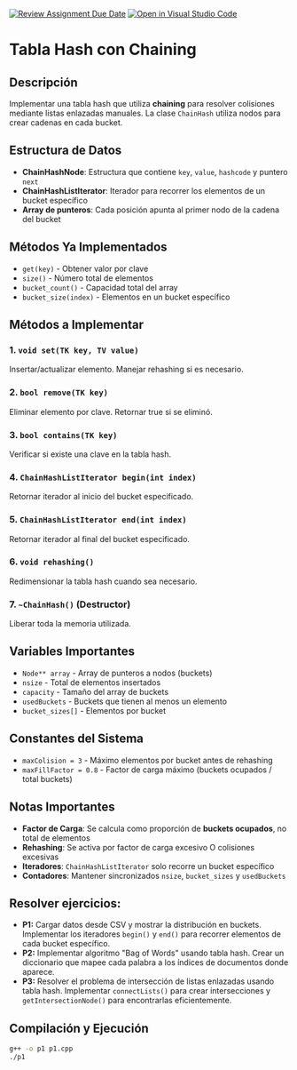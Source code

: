 [![Review Assignment Due Date](https://classroom.github.com/assets/deadline-readme-button-22041afd0340ce965d47ae6ef1cefeee28c7c493a6346c4f15d667ab976d596c.svg)](https://classroom.github.com/a/INK5rVnQ)
[![Open in Visual Studio Code](https://classroom.github.com/assets/open-in-vscode-2e0aaae1b6195c2367325f4f02e2d04e9abb55f0b24a779b69b11b9e10269abc.svg)](https://classroom.github.com/online_ide?assignment_repo_id=20462780&assignment_repo_type=AssignmentRepo)
# Tabla Hash con Chaining

## Descripción
Implementar una tabla hash que utiliza **chaining** para resolver colisiones mediante listas enlazadas manuales. La clase `ChainHash` utiliza nodos para crear cadenas en cada bucket.

## Estructura de Datos
- **ChainHashNode**: Estructura que contiene `key`, `value`, `hashcode` y puntero `next`
- **ChainHashListIterator**: Iterador para recorrer los elementos de un bucket específico
- **Array de punteros**: Cada posición apunta al primer nodo de la cadena del bucket

## Métodos Ya Implementados 
- `get(key)` - Obtener valor por clave
- `size()` - Número total de elementos
- `bucket_count()` - Capacidad total del array
- `bucket_size(index)` - Elementos en un bucket específico

## Métodos a Implementar 

### 1. `void set(TK key, TV value)`
Insertar/actualizar elemento. Manejar rehashing si es necesario.

### 2. `bool remove(TK key)`
Eliminar elemento por clave. Retornar true si se eliminó.

### 3. `bool contains(TK key)`
Verificar si existe una clave en la tabla hash.

### 4. `ChainHashListIterator begin(int index)`
Retornar iterador al inicio del bucket especificado.

### 5. `ChainHashListIterator end(int index)`
Retornar iterador al final del bucket especificado.

### 6. `void rehashing()`
Redimensionar la tabla hash cuando sea necesario.

### 7. `~ChainHash()` (Destructor)
Liberar toda la memoria utilizada.

## Variables Importantes
- `Node** array` - Array de punteros a nodos (buckets)
- `nsize` - Total de elementos insertados
- `capacity` - Tamaño del array de buckets
- `usedBuckets` - Buckets que tienen al menos un elemento
- `bucket_sizes[]` - Elementos por bucket

## Constantes del Sistema
- `maxColision = 3` - Máximo elementos por bucket antes de rehashing
- `maxFillFactor = 0.8` - Factor de carga máximo (buckets ocupados / total buckets)

## Notas Importantes
- **Factor de Carga**: Se calcula como proporción de **buckets ocupados**, no total de elementos
- **Rehashing**: Se activa por factor de carga excesivo O colisiones excesivas
- **Iteradores**: `ChainHashListIterator` solo recorre un bucket específico
- **Contadores**: Mantener sincronizados `nsize`, `bucket_sizes` y `usedBuckets`

## Resolver ejercicios:
- **P1:** Cargar datos desde CSV y mostrar la distribución en buckets. Implementar los iteradores `begin()` y `end()` para recorrer elementos de cada bucket específico.
- **P2:** Implementar algoritmo "Bag of Words" usando tabla hash. Crear un diccionario que mapee cada palabra a los índices de documentos donde aparece.
- **P3:** Resolver el problema de intersección de listas enlazadas usando tabla hash. Implementar `connectLists()` para crear intersecciones y `getIntersectionNode()` para encontrarlas eficientemente.

## Compilación y Ejecución
```bash
g++ -o p1 p1.cpp
./p1
```



